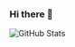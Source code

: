 ### Hi there 👋

![GitHub Stats](https://github-readme-stats.vercel.app/api?username=issasalman&theme=dracula)



<!--
**issasalman/issasalman** is a ✨ _special_ ✨ repository because its `README.md` (this file) appears on your GitHub profile.

Here are some ideas to get you started:

- 🔭 I’m currently working on ...
- 🌱 I’m currently learning ...
- 👯 I’m looking to collaborate on ...
- 🤔 I’m looking for help with ...
- 💬 Ask me about ...
- 📫 How to reach me: ...
- 😄 Pronouns: ...
- ⚡ Fun fact: ...

Themes:-
dark, radical, merko, gruvbox, tokyonight, onedark, cobalt, synthwave, highcontrast, dracula
-->
